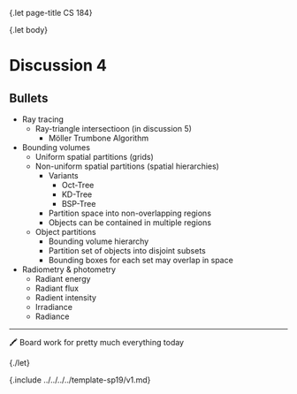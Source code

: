 {.let page-title CS 184}

{.let body}

# Discussion 4

## Bullets

- Ray tracing
    - Ray-triangle intersectioon (in discussion 5)
        - Möller Trumbone Algorithm
- Bounding volumes
    - Uniform spatial partitions (grids)
    - Non-uniform spatial partitions (spatial hierarchies)
        - Variants
            - Oct-Tree
            - KD-Tree
            - BSP-Tree
        - Partition space into non-overlapping regions
        - Objects can be contained in multiple regions
    - Object partitions
        - Bounding volume hierarchy
        - Partition set of objects into disjoint subsets
        - Bounding boxes for each set may overlap in space
- Radiometry & photometry
    - Radiant energy
    - Radiant flux
    - Radient intensity
    - Irradiance
    - Radiance

---

🖍 Board work for pretty much everything today

{./let}

{.include ../../../../template-sp19/v1.md}
